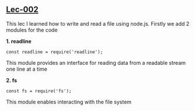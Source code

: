 <h2><a href="Node-js/Lec-002">Lec-002</a></h2>
<p>This lec I learned how to write and read a file using node.js. Firstly we add 2 modules for the code</p>

<b>1. readline</b>

```
const readline = require('readline');
```
<p>This module provides an interface for reading data from a readable stream one line at a time</p>

<b>2. fs</b>

```
const fs = require('fs');
```
<p>This module enables interacting with the file system</p>



